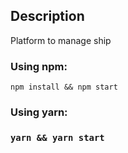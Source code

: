 ## Description

Platform to manage ship

### Using npm:
`npm install && npm start`

### Using yarn:
### `yarn && yarn start`